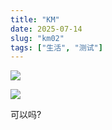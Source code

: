 ```yaml
---
title: "KM"
date: 2025-07-14
slug: "km02"
tags: ["生活", "测试"]
---
```

![](https://prod-files-secure.s3.us-west-2.amazonaws.com/112d0858-5090-4d34-a606-b75eb8d65fd2/2c440099-43fe-48d8-8b77-f88fb0d68c3e/1000201192.jpg?X-Amz-Algorithm=AWS4-HMAC-SHA256&X-Amz-Content-Sha256=UNSIGNED-PAYLOAD&X-Amz-Credential=ASIAZI2LB466QJB6TZ4P%2F20250724%2Fus-west-2%2Fs3%2Faws4_request&X-Amz-Date=20250724T081839Z&X-Amz-Expires=3600&X-Amz-Security-Token=IQoJb3JpZ2luX2VjEAAaCXVzLXdlc3QtMiJGMEQCID1sSFIa%2FXxg2eVvnX5G86Jw%2BBfGl3q%2FL8I2onQs11inAiAyhFzVcnSXv7nIs%2FPZCphWVBzCvmYMm1P0p3ThyDxUTSr%2FAwgpEAAaDDYzNzQyMzE4MzgwNSIMyz9XnFYMJD4gatFOKtwDbdW1B6pYGsBrhsPtKBY5nN1l7XOpkbD8rUNOeUFWqmDNUylWLT32Kb72TtsImL1RFpo0yen9OOfxHWCMeqeCEMn7SFSz1iKs9vchz2mwBmnVXkb2OzhDJyPteIYiLr%2Bfl2Xm1buFQCPSKL973eo6vmmNLV%2Fl7YPwHDS26k4egjDxfz1yuGIiPQEvqYXcsRj7SNWrkQBFxACVRhrXLar%2BnfNzy1HBYfVFt9FN3MA9%2FnEonbDImjsOye6XBYcTpB%2FNHcjqalSPOCXqlYvqbMWSSsLbzbrdOZmNjeHoAfcdQMRq0768T5NnG3YA5dr3iXTNnEKBw3oBJeVdEnIGXUyiFm3THCA686h%2BtsGh9XDHYt9jWsoxlHM7EbEkoDzlRwtb%2BFuGsDmbhWFnj4%2F64riWBu4cO3T30f%2BMT3NXc%2BgfOH7dk%2F3dw12wq1%2BE3sIVBGX0k7aT2o15XEugX%2BcI4w6r9LMqoZ7XPQqz1Ab3JFjt%2Bh%2FPRh9MlbynfR50R72XV3nbAZavshIKTMjxS43jFqpoHGHFfzmppKTu9WL6TphXMfu6ZZo8rfCdZ47NmVW%2FlAvY6F87I3EJE4KVhpXphaEsN6%2BxwbXYl57K1%2Bzy%2F571%2BHWDmVIOIshujxKAj98wnc%2BHxAY6pgEp3cSGehGsRpBdx48GfYqZraVluxhyoYHv0rSwhDWiIpcTAqibE9XaovZxEFJ9fet4Rt%2BfP5upQDTpso8cDOfjFKjUFCjl8ObxSQPTRtGVCCk1Srd7ElljQ3ANx%2B4O2nlLI5emcVSYB99yRqd%2F%2FkBIW3xghtsBzC5vT4xr1y7OhA65S36%2FIy%2Fp37xk5nbJIBYGmrg5lN55kBKffPf1P9huLt7%2BHbrR&X-Amz-Signature=3ab18f0aa983738ab1456a742fa685eabbb33971458372ffcb3759f8f1729c4f&X-Amz-SignedHeaders=host&x-amz-checksum-mode=ENABLED&x-id=GetObject)


![](https://prod-files-secure.s3.us-west-2.amazonaws.com/112d0858-5090-4d34-a606-b75eb8d65fd2/fff59916-a50b-483b-9213-038d5e566803/1000200739.png?X-Amz-Algorithm=AWS4-HMAC-SHA256&X-Amz-Content-Sha256=UNSIGNED-PAYLOAD&X-Amz-Credential=ASIAZI2LB466QJB6TZ4P%2F20250724%2Fus-west-2%2Fs3%2Faws4_request&X-Amz-Date=20250724T081839Z&X-Amz-Expires=3600&X-Amz-Security-Token=IQoJb3JpZ2luX2VjEAAaCXVzLXdlc3QtMiJGMEQCID1sSFIa%2FXxg2eVvnX5G86Jw%2BBfGl3q%2FL8I2onQs11inAiAyhFzVcnSXv7nIs%2FPZCphWVBzCvmYMm1P0p3ThyDxUTSr%2FAwgpEAAaDDYzNzQyMzE4MzgwNSIMyz9XnFYMJD4gatFOKtwDbdW1B6pYGsBrhsPtKBY5nN1l7XOpkbD8rUNOeUFWqmDNUylWLT32Kb72TtsImL1RFpo0yen9OOfxHWCMeqeCEMn7SFSz1iKs9vchz2mwBmnVXkb2OzhDJyPteIYiLr%2Bfl2Xm1buFQCPSKL973eo6vmmNLV%2Fl7YPwHDS26k4egjDxfz1yuGIiPQEvqYXcsRj7SNWrkQBFxACVRhrXLar%2BnfNzy1HBYfVFt9FN3MA9%2FnEonbDImjsOye6XBYcTpB%2FNHcjqalSPOCXqlYvqbMWSSsLbzbrdOZmNjeHoAfcdQMRq0768T5NnG3YA5dr3iXTNnEKBw3oBJeVdEnIGXUyiFm3THCA686h%2BtsGh9XDHYt9jWsoxlHM7EbEkoDzlRwtb%2BFuGsDmbhWFnj4%2F64riWBu4cO3T30f%2BMT3NXc%2BgfOH7dk%2F3dw12wq1%2BE3sIVBGX0k7aT2o15XEugX%2BcI4w6r9LMqoZ7XPQqz1Ab3JFjt%2Bh%2FPRh9MlbynfR50R72XV3nbAZavshIKTMjxS43jFqpoHGHFfzmppKTu9WL6TphXMfu6ZZo8rfCdZ47NmVW%2FlAvY6F87I3EJE4KVhpXphaEsN6%2BxwbXYl57K1%2Bzy%2F571%2BHWDmVIOIshujxKAj98wnc%2BHxAY6pgEp3cSGehGsRpBdx48GfYqZraVluxhyoYHv0rSwhDWiIpcTAqibE9XaovZxEFJ9fet4Rt%2BfP5upQDTpso8cDOfjFKjUFCjl8ObxSQPTRtGVCCk1Srd7ElljQ3ANx%2B4O2nlLI5emcVSYB99yRqd%2F%2FkBIW3xghtsBzC5vT4xr1y7OhA65S36%2FIy%2Fp37xk5nbJIBYGmrg5lN55kBKffPf1P9huLt7%2BHbrR&X-Amz-Signature=64fc6d2255e19bab8b82e53a3da195a0ebd48228090929959e16dde91d029df4&X-Amz-SignedHeaders=host&x-amz-checksum-mode=ENABLED&x-id=GetObject)


可以吗?


